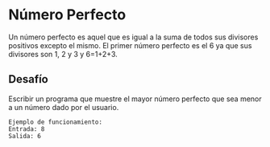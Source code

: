 # Número Perfecto

Un número perfecto es aquel que es igual a la suma de todos sus
divisores positivos excepto el mismo. El primer número perfecto es el 6 ya
que sus divisores son 1, 2 y 3 y 6=1+2+3. 

## Desafío

Escribir un programa que muestre el mayor número perfecto que sea menor a un número dado por el usuario.

    Ejemplo de funcionamiento:
    Entrada: 8
    Salida: 6